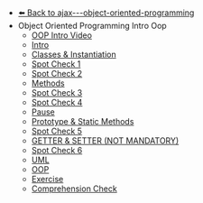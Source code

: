 - [⬅️ Back to ajax---object-oriented-programming](../README.md)
- Object Oriented Programming Intro  Oop 
  - [OOP Intro Video](./OOP-Intro-Video.md "OOP Intro Video")
  - [Intro](./Intro.md "Intro")
  - [Classes & Instantiation](./Classes---Instantiation.md "Classes & Instantiation")
  - [Spot Check 1](./Spot-Check-1.md "Spot Check 1")
  - [Spot Check 2](./Spot-Check-2.md "Spot Check 2")
  - [Methods](./Methods.md "Methods")
  - [Spot Check 3](./Spot-Check-3.md "Spot Check 3")
  - [Spot Check 4](./Spot-Check-4.md "Spot Check 4")
  - [Pause](./Pause.md "Pause")
  - [Prototype & Static Methods](./Prototype---Static-Methods.md "Prototype & Static Methods")
  - [Spot Check 5](./Spot-Check-5.md "Spot Check 5")
  - [GETTER & SETTER (NOT MANDATORY)](./GETTER---SETTER--NOT-MANDATORY-.md "GETTER & SETTER (NOT MANDATORY)")
  - [Spot Check 6](./Spot-Check-6.md "Spot Check 6")
  - [UML](./UML.md "UML")
  - [OOP](./OOP.md "OOP")
  - [Exercise](./Exercise.md "Exercise")
  - [Comprehension Check](./Comprehension-Check.md "Comprehension Check")
